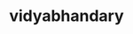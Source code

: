 ---
title: vidyabhandary
github: https://github.com/vidyabhandary
mode: dark
transition: 1s
score: 60
archetype:
- Github Actions
- Editor’s Choice
---